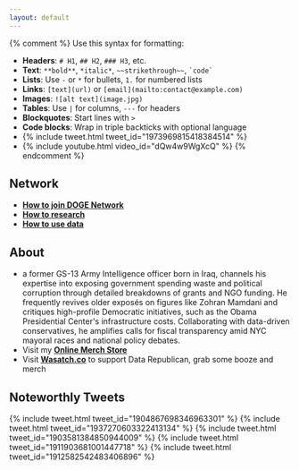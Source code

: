 ```yaml
---
layout: default
---
```

{% comment %}
Use this syntax for formatting:
- **Headers**: `# H1`, `## H2`, `### H3`, etc.
- **Text**: `**bold**`, `*italic*`, `~~strikethrough~~`, `` `code` ``
- **Lists**: Use `-` or `*` for bullets, `1.` for numbered lists
- **Links**: `[text](url)` or `[email](mailto:contact@example.com)`
- **Images**: `![alt text](image.jpg)`
- **Tables**: Use `|` for columns, `---` for headers
- **Blockquotes**: Start lines with `>`
- **Code blocks**: Wrap in triple backticks with optional language
- {% include tweet.html tweet_id="1973969815418384514" %}
- {% include youtube.html video_id="dQw4w9WgXcQ" %}
{% endcomment %}

## Network

- **[How to join DOGE Network](https://dogenetwork.org/join-doge-network)**
- **[How to research](https://dogenetwork.org/docs/howto/how-to-doge-your-state)**
- **[How to use data](https://dogenetwork.org/docs/howto/vibe-coding-for-beginners)**

## About

- a former GS-13 Army Intelligence officer born in Iraq, channels his expertise into exposing government spending waste and political corruption through detailed breakdowns of grants and NGO funding. He frequently revives older exposés on figures like Zohran Mamdani and critiques high-profile Democratic initiatives, such as the Obama Presidential Center's infrastructure costs. Collaborating with data-driven conservatives, he amplifies calls for fiscal transparency amid NYC mayoral races and national policy debates.
- Visit my **[Online Merch Store](https://alladdin83.com)**
- Visit **[Wasatch.co](https://wasatch.co)** to support Data Republican, grab some booze and merch

## Noteworthly Tweets

{% include tweet.html tweet_id="1904867698346963301" %}
{% include tweet.html tweet_id="1937270603322413134" %}
{% include tweet.html tweet_id="1903581384850944009" %}
{% include tweet.html tweet_id="1911903681001447718" %}
{% include tweet.html tweet_id="1912582542483406896" %}
